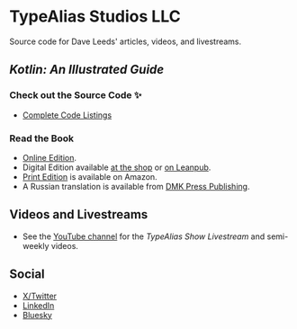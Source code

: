 # TypeAlias Studios LLC

Source code for Dave Leeds' articles, videos, and livestreams.

## _Kotlin: An Illustrated Guide_

### Check out the Source Code ✨

- [Complete Code Listings](https://github.com/typealias-studios/kotlin-illustrated-guide)

### Read the Book

- [Online Edition](https://typealias.com/start).
- Digital Edition available [at the shop](https://shop.typealias.com) or [on Leanpub](https://leanpub.com/kotlin-illustrated).
- [Print Edition](https://www.amazon.com/Kotlin-Illustrated-Guide-Dave-Leeds/dp/B0F3Q1DKGX/) is available on Amazon.
- A Russian translation is available from [DMK Press Publishing](https://dmkpress.com/catalog/computer/programming/java/978-5-93700-377-5/).

## Videos and Livestreams

- See the [YouTube channel](https://youtube.com/@typealias) for the _TypeAlias Show Livestream_ and semi-weekly videos.

## Social

- [X/Twitter](https://x.com/djleeds)
- [LinkedIn](https://www.linkedin.com/in/daveleeds/)
- [Bluesky](https://bsky.app/profile/typealias.com)

